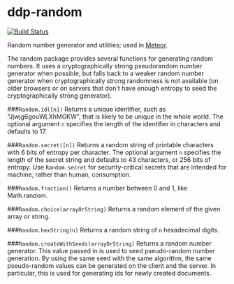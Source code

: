 ddp-random
=====

[![Build Status](https://travis-ci.org/oortcloud/ddp-random.svg)](https://travis-ci.org/oortcloud/ddp-random)

Random number generator and utilities; used in [Meteor](http://meteor.com).


The random package provides several functions for generating random numbers. It uses a cryptographically strong pseudorandom number generator when possible, but falls back to a weaker random number generator when cryptographically strong randomness is not available (on older browsers or on servers that don't have enough entropy to seed the cryptographically strong generator).

###`Random.id([n])`
Returns a unique identifier, such as "Jjwjg6gouWLXhMGKW", that is likely to be unique in the whole world. The optional argument `n` specifies the length of the identifier in characters and defaults to 17.

###`Random.secret([n])`
Returns a random string of printable characters with 6 bits of entropy per character. The optional argument `n` specifies the length of the secret string and defaults to 43 characters, or 256 bits of entropy. Use `Random.secret` for security-critical secrets that are intended for machine, rather than human, consumption.

###`Random.fraction()`
Returns a number between 0 and 1, like Math.random.

###`Random.choice(arrayOrString)`
Returns a random element of the given array or string.

###`Random.hexString(n)`
Returns a random string of `n` hexadecimal digits.

###`Random.createWithSeeds(arrayOrString)`
Returns a random number generator. This value passed in is used to seed pseudo-random number generation. By using the same seed with the same algorithm, the same pseudo-random values can be generated on the client and the server. In particular, this is used for generating ids for newly created documents.
